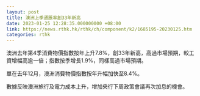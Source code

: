 ```yaml
---
layout: post
title: 澳洲上季通脹率創33年新高
date: 2023-01-25 12:28:35.000000000 +08:00
link: https://news.rthk.hk/rthk/ch/component/k2/1685195-20230125.htm
categories: rthk
---
```


澳洲去年第4季消費物價指數按年上升7.8%，創33年新高，高過市場預期，較工資增幅高逾一倍；指數按季增長1.9%，同樣高過市場預期。

單在去年12月，澳洲消費物價指數按年升幅加快至8.4%。

數據反映澳洲旅行及電力成本上升，增加央行下周政策會議再次加息的機會。

